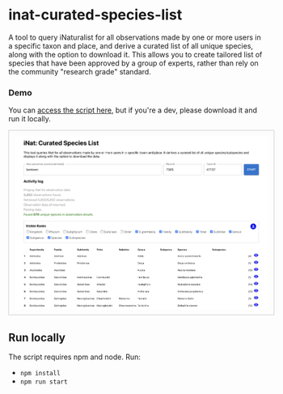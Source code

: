 # inat-curated-species-list

A tool to query iNaturalist for all observations made by one or more users in a specific taxon and place, and derive a curated list of all unique species, along with the option to download it. This allows you to create tailored list of species that have been approved by a group of experts, rather than rely on the community "research grade" standard.

### Demo

You can [access the script here](https://imerss.github.io/inat-curated-species-list/), but if you're a dev, please download it and run it locally. 

<img src="./resources/screenshot.png" style="border: 1px solid #cccccc; padding: 10px" />

                                             
## Run locally

The script requires npm and node. Run:

- `npm install`
- `npm run start`
